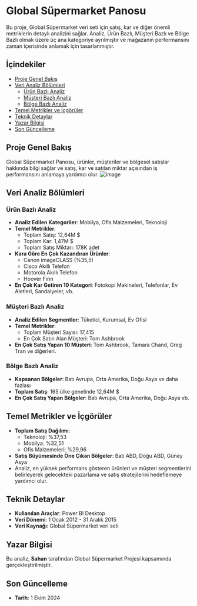 
# Global Süpermarket Panosu

Bu proje, Global Süpermarket veri seti için satış, kar ve diğer önemli metriklerin detaylı analizini sağlar. Analiz, Ürün Bazlı, Müşteri Bazlı ve Bölge Bazlı olmak üzere üç ana kategoriye ayrılmıştır ve mağazanın performansını zaman içerisinde anlamak için tasarlanmıştır.

## İçindekiler
- [Proje Genel Bakış](#proje-genel-bakış)
- [Veri Analiz Bölümleri](#veri-analiz-bölümleri)
  - [Ürün Bazlı Analiz](#ürün-bazlı-analiz)
  - [Müşteri Bazlı Analiz](#müşteri-bazlı-analiz)
  - [Bölge Bazlı Analiz](#bölge-bazlı-analiz)
- [Temel Metrikler ve İçgörüler](#temel-metrikler-ve-içgörüler)
- [Teknik Detaylar](#teknik-detaylar)
- [Yazar Bilgisi](#yazar-bilgisi)
- [Son Güncelleme](#son-güncelleme)

## Proje Genel Bakış

Global Süpermarket Panosu, ürünler, müşteriler ve bölgesel satışlar hakkında bilgi sağlar ve satış, kar ve satılan miktar açısından iş performansını anlamaya yardımcı olur.
![image](https://github.com/user-attachments/assets/5d7fee85-5262-405f-9ff4-be42c14c9cfa)


## Veri Analiz Bölümleri

### Ürün Bazlı Analiz
- **Analiz Edilen Kategoriler**: Mobilya, Ofis Malzemeleri, Teknoloji
- **Temel Metrikler**:
  - Toplam Satış: 12,64M $
  - Toplam Kar: 1,47M $
  - Toplam Satış Miktarı: 178K adet
- **Kara Göre En Çok Kazandıran Ürünler**:
  - Canon imageCLASS (%35,5)
  - Cisco Akıllı Telefon
  - Motorola Akıllı Telefon
  - Hoover Fırın
- **En Çok Kar Getiren 10 Kategori**: Fotokopi Makineleri, Telefonlar, Ev Aletleri, Sandalyeler, vb.

### Müşteri Bazlı Analiz
- **Analiz Edilen Segmentler**: Tüketici, Kurumsal, Ev Ofisi
- **Temel Metrikler**:
  - Toplam Müşteri Sayısı: 17,415
  - En Çok Satın Alan Müşteri: Tom Ashbrook
- **En Çok Satış Yapan 10 Müşteri**: Tom Ashbrook, Tamara Chand, Greg Tran ve diğerleri.

### Bölge Bazlı Analiz
- **Kapsanan Bölgeler**: Batı Avrupa, Orta Amerika, Doğu Asya ve daha fazlası
- **Toplam Satış**: 165 ülke genelinde 12,64M $
- **En Çok Satış Yapan Bölgeler**: Batı Avrupa, Orta Amerika, Doğu Asya vb.

## Temel Metrikler ve İçgörüler
- **Toplam Satış Dağılımı**:
  - Teknoloji: %37,53
  - Mobilya: %32,51
  - Ofis Malzemeleri: %29,96
- **Satış Büyümesinde Öne Çıkan Bölgeler**: Batı ABD, Doğu ABD, Güney Asya
- Analiz, en yüksek performans gösteren ürünleri ve müşteri segmentlerini belirleyerek gelecekteki pazarlama ve satış stratejilerini hedeflemeye yardımcı olur.

## Teknik Detaylar
- **Kullanılan Araçlar**: Power BI Desktop
- **Veri Dönemi**: 1 Ocak 2012 - 31 Aralık 2015
- **Veri Kaynağı**: Global Süpermarket veri seti

## Yazar Bilgisi
Bu analiz, **Sahan** tarafından Global Süpermarket Projesi kapsamında gerçekleştirilmiştir.

## Son Güncelleme
- **Tarih**: 1 Ekim 2024
